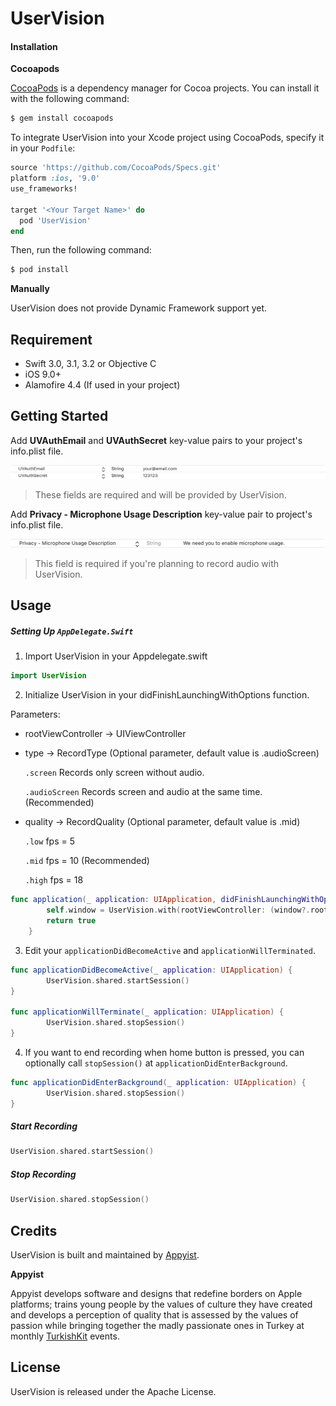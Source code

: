 # UserVision

#### **Installation**

**Cocoapods**

[CocoaPods](http://cocoapods.org/) is a dependency manager for Cocoa projects. You can install it with the following command:

```ruby
$ gem install cocoapods
```

To integrate UserVision into your Xcode project using CocoaPods, specify it in your `Podfile`:

```ruby
source 'https://github.com/CocoaPods/Specs.git'
platform :ios, '9.0'
use_frameworks!

target '<Your Target Name>' do
  pod 'UserVision'
end
```

Then, run the following command:

```ruby
$ pod install
```

**Manually**

UserVision does not provide Dynamic Framework support yet.



## Requirement

- Swift 3.0, 3.1, 3.2 or Objective C
- iOS 9.0+
- Alamofire 4.4 (If used in your project)



## Getting Started

Add **UVAuthEmail** and **UVAuthSecret** key-value pairs to your project's info.plist file.

![credentials_screenshot](Resources/credentials_screenshot.png)

> These fields are required and will be provided by UserVision.



Add **Privacy - Microphone Usage Description** key-value pair to project's info.plist file.

![microphoneUsage_screenshot](Resources/microphoneUsage_screenshot.png)

> This field is required if you're planning to record audio with UserVision.



## Usage

##### Setting Up `AppDelegate.Swift`

1. Import UserVision in your Appdelegate.swift

```swift
import UserVision
```

2. Initialize UserVision in your didFinishLaunchingWithOptions function.

Parameters:

- rootViewController -> UIViewController

- type -> RecordType (Optional parameter, default value is .audioScreen)

  `.screen` Records only screen without audio.

  `.audioScreen` Records screen and audio at the same time. (Recommended)

- quality -> RecordQuality (Optional parameter, default value is .mid)

  `.low` fps = 5

  `.mid` fps = 10 (Recommended)

  `.high` fps = 18

```swift
func application(_ application: UIApplication, didFinishLaunchingWithOptions launchOptions: [UIApplicationLaunchOptionsKey: Any]?) -> Bool {
        self.window = UserVision.with(rootViewController: (window?.rootViewController)!, type: .audioScreen, quality: .mid)
        return true
    }
```

3. Edit your `applicationDidBecomeActive` and `applicationWillTerminated`.

```swift
func applicationDidBecomeActive(_ application: UIApplication) {
        UserVision.shared.startSession()
}

func applicationWillTerminate(_ application: UIApplication) {
        UserVision.shared.stopSession()
}
```

4. If you want to end recording when home button is pressed, you can optionally call `stopSession()` at `applicationDidEnterBackground`.

```swift
func applicationDidEnterBackground(_ application: UIApplication) {
        UserVision.shared.stopSession()
}
```



##### Start Recording

```swift
UserVision.shared.startSession()
```



##### Stop Recording

```swift
UserVision.shared.stopSession()
```



## Credits

UserVision is built and maintained by [Appyist](appy.ist).



**Appyist**

Appyist develops software and designs that redefine borders on Apple platforms; trains young people by the values of culture they have created and develops a perception of quality that is assessed by the values of passion while bringing together the madly passionate ones in Turkey at monthly [TurkishKit](turkishkit.com) events.



## License

UserVision is released under the Apache License.